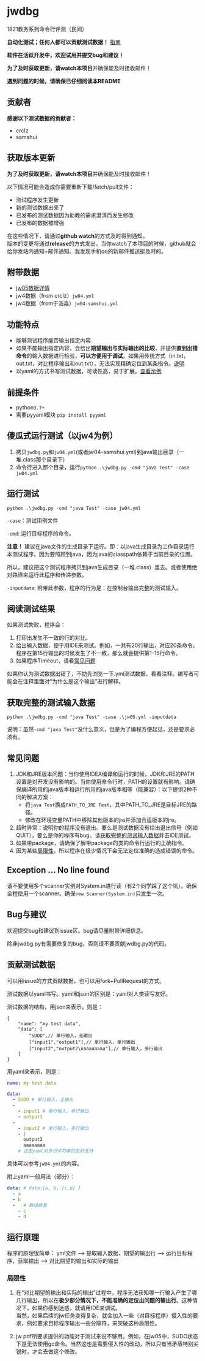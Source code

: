 # jwdbg

1821教务系列命令行评测（民间）

**自动化测试；任何人都可以贡献测试数据！** [指南](#贡献测试数据)

**软件在活跃开发中，欢迎试用并提交bug和建议！**

**为了及时获取更新，请watch本项目**并确保能及时接收邮件！

**遇到问题的时候，请确保已仔细阅读本README**

## 贡献者
**感谢以下测试数据的贡献者：**  
- crclz  
- samshui

## 获取版本更新 
**为了及时获取更新，请watch本项目**并确保能及时接收邮件！  

以下情况可能会造成你需要重新下载/fetch/pull文件：
- 测试程序发生更新
- 新的测试数据出来了
- 已发布的测试数据因为助教的需求澄清而发生修改
- 已发布的数据被增强

在这些情况下，请通过**github watch**的方式及时得到通知。  
版本的变更将通过**release**的方式发出。当你watch了本项目的时候，github就会给你发站内通知+邮件通知。我发现手机qq的新邮件推送挺及时的。

## 附带数据
- [jw05数据详情](./jw05-readme.md)
- jw4数据（from crclz）`jw04.yml`
- jw4数据（from于浩淼）`jw04-samshui.yml`

## 功能特点
- 能够测试程序能否输出指定内容
- 如果不能输出指定内容，会给出**期望输出与实际输出的比较**，并提供**直到出错命令**的输入数据进行检验，**可以方便用于调试**。如果用传统方式（in.txt，out.txt，对比程序输出和out.txt），无法实现精确定位到某条指令。[说明](#阅读测试结果)
- 以yaml的方式书写测试数据，可读性高，易于扩展。[查看示例](./jw04.yml)

## 前提条件
- python`3.7+`
- 需要pyyaml模块 `pip install pyyaml`

## 傻瓜式运行测试（以jw4为例）
1. 拷贝`jwdbg.py`和`jw04.yml`(或者jw04-samshui.yml)到java输出目录（一堆.class那个目录下）
2. 命令行进入那个目录，运行`python .\jwdbg.py -cmd "java Test" -case jw04.yml`

## 运行测试
`python .\jwdbg.py -cmd "java Test" -case jw04.yml`

`-case`：测试用例文件

`-cmd`: 运行目标程序的命令。

**注意！** 建议在java文件的生成目录下运行。即：以java生成目录为工作目录运行本测试程序。因为要照顾到java，因为java的classpath依赖于当前目录的位置。

所以，建议把这个测试程序拷贝到java生成目录（一堆.class）里去。或者使用绝对路径来运行此程序和传递参数。

`-inputdata`: 附带此参数，程序的行为是：在控制台输出完整的测试输入。

## 阅读测试结果
如果测试失败，程序会：
1. 打印出发生不一致的行的对比。
2. 给出输入数据，便于用IDE来测试。例如，一共有20行输出，对应20条命令。程序在第15行输出的时候发生了不一致，那么就会提供第1-15行命令。
3. 如果程序Timeout，请看[常见问题](#常见问题)

如果你认为测试数据出错了，不妨先浏览一下.yml测试数据，看看注释。编写者可能会在注释里面对“为什么是这个输出”进行解释。

## 获取完整的测试输入数据
`python .\jwdbg.py -cmd "java Test" -case .\jw05.yml -inputdata`

说明：虽然`-cmd "java Test"`没什么意义，但是为了编程方便起见，还是要求必须有。

## 常见问题
1. JDK和JRE版本问题：当你使用IDEA编译和运行的时候，JDK和JRE的PATH设置是对开发没有影响的。当你使用命令行时，PATH的设置就有影响。请确保编译所用的java版本和运行所用的java版本相等（能兼容）：以下提供2种不同的解决方案：
   - 将`java Test`换成`PATH_TO_JRE Test`，其中PATH_TO_JRE是目标JRE的路径。
   - 修改在环境变量PATH中移除其他版本的jre并添加合适版本的jre。
2. 超时异常：说明你的程序没有退出。要么是测试数据没有给出退出信号（例如QUIT），要么是你的程序有bug。请[获取完整的测试输入数据](#获取完整的测试输入数据)并去IDE测试。
3. 如果带package，请确保了解带package的类的命令行运行的正确指令。
4. 因为某些[局限性](#局限性)，所以程序在极少情况下会无法定位准确的造成错误的命令。

## Exception ... No line found
请不要使用多个scanner实例对System.in进行读（有2个同学踩了这个坑）。确保全程使用一个scanner。确保`new Scanner(System.in)`只发生一次。


## Bug与建议
欢迎提交bug和建议到issue区。bug请尽量附带详细信息。

除非jwdbg.py有需要修复的bug，否则请不要贡献jwdbg.py的代码。

## 贡献测试数据
可以用issue的方式贡献数据，也可以用fork+PullRequest的方式。

测试数据以yaml书写。yaml和json的区别是：yaml对人类读写友好。

测试数据的结构，用json来表示，则是：
```jsonc
{
    "name": "my test data",
    "data": [
        "SUDO",// 单行输入，无输出
        ["input1","output1"],// 单行输入，单行输出
        ["input2","output2\naaaaaaaa"],// 单行输入，多行输出
    ]
}
```
用yaml来表示，则是：
```yaml
name: my test data

data:
  - SUDO # 单行输入，无输出
  -
    - input1 # 单行输入，单行输出
    - output1
  - 
    - input2 # 单行输入，多行输出
    - |
      output2
      aaaaaaaa
    # 这是yaml对多行字符串的友好支持
```

具体可以参考`jw04.yml`的内容。

附上yaml一般用法（部分）：
```yaml
data: # data:[a, b, [c,d] ]
  - a
  - b
  -   # 数组嵌套
    - c
    - d
```

## 运行原理
程序的原理很简单：
yml文件 --> 提取输入数据、期望的输出行 --> 运行目标程序，获取输出 --> 对比期望的输出和实际的输出

### 局限性

1. 在“对比期望的输出和实际的输出”过程中，程序无法获知哪一行输入产生了哪几行输出，所以在**极少部分情况下，不能准确的定位出问题的输出行**。这种情况下，如果你感到迷惑，就请用IDE来调试。  
当然，如果后续的jw任务变得复杂，就会加入一些（对目标程序）侵入性的要求，例如要求目标程序输出一些分隔符，来突破这种局限性。

2. jw pdf所要求提供的功能对于测试来说不够用。例如，在jw05中，SUDO状态下是无法使用gc命令。当然这也是需要侵入性的改动，所以只有当矛盾特别尖锐时，才会去做这个修改。